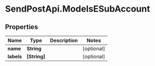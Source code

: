 # SendPostApi.ModelsESubAccount

## Properties

Name | Type | Description | Notes
------------ | ------------- | ------------- | -------------
**name** | **String** |  | [optional] 
**labels** | **[String]** |  | [optional] 


